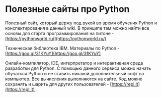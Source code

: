 # Полезные сайты про Python

Полезный сайт, который держу под рукой во время обучения Python и конспектирования в данный wiki. В принципе там можно найти все основы для старта программирования на питоне - [https://pythonworld.ru/](https://pythonworld.ru/)

Техническая библиотека IBM. Материалы по Python - [https://goo.gl/31KYuY](https://goo.gl/31KYuY)

Онлайн-компилятор, IDE, интерпретатор и интерактивная среда разработки для Python. С помощью данного сервиса можно начать обучаться Python и не ставить никакой дополнительный софт на компьютер. Все вычисления выполняются на сайте. Код можно сохранять и шарить для других пользователей - [https://repl.it](https://repl.it)

